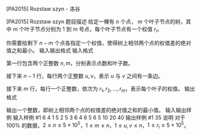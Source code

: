 



[PA2015] Rozstaw szyn - 洛谷














[PA2015] Rozstaw szyn
题目描述
给定一棵有 $n$ 个点， $m$ 个叶子节点的树，其中 $m$ 个叶子节点分别为 $1$ 到 $m$ 号点，每个叶子节点有一个权值 $r_i$。

你需要给剩下 $n-m$ 个点各指定一个权值，使得树上相邻两个点的权值差的绝对值之和最小。 
输入输出格式
输入格式

第一行包含两个正整数 $n,m$，分别表示点数和叶子数。

接下来 $n-1$ 行，每行两个正整数 $u,v$，表示 $u$ 与 $v$ 之间有一条边。

接下来 $m$ 行，每行一个正整数，依次为 $r_1,r_2,...,r_m$，表示每个叶子的权值。
输出格式

输出一个整数，即树上相邻两个点的权值差的绝对值之和的最小值。
输入输出样例
输入样例 #1
6 4
1 5
2 5
3 6
4 6
5 6
5
10
20
40
输出样例 #1
35
说明
对于 $100\%$ 的数据，$2\le n\le 5\times 10^5$，$1\le m\le n$，$1\le u,v\le n$，$1\le r_i\le 5\times 10^5$。






